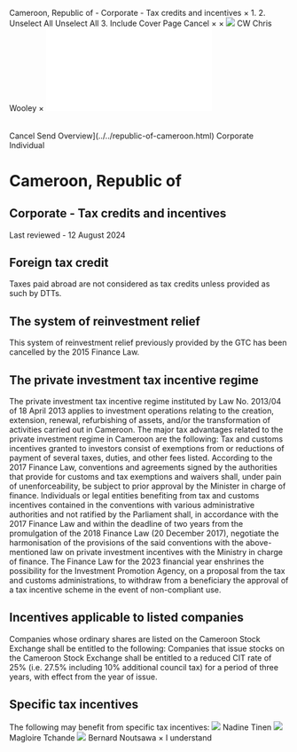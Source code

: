 Cameroon, Republic of - Corporate - Tax credits and incentives
×
1.
2.
Unselect All
Unselect All
3.
Include Cover Page
Cancel
×
×
![](../../-/media/world-wide-tax-summaries/attachments/global---chris-wooley.ashx%3Frev=ac5e5f3223b34096b1afc2a6009c7320&revision=ac5e5f32-23b3-4096-b1af-c2a6009c7320&hash=859B7ADC84DC2CBEC9760E9E6EE7DE6D0A8BFCDF)
CW
Chris Wooley
×
![](tax-credits-and-incentives.html)
######
Cancel
Send
Overview](../../republic-of-cameroon.html)
Corporate
Individual
# Cameroon, Republic of
## Corporate - Tax credits and incentives
Last reviewed - 12 August 2024
## Foreign tax credit
Taxes paid abroad are not considered as tax credits unless provided as such by DTTs.
## The system of reinvestment relief
This system of reinvestment relief previously provided by the GTC has been cancelled by the 2015 Finance Law.
## The private investment tax incentive regime
The private investment tax incentive regime instituted by Law No. 2013/04 of 18 April 2013 applies to investment operations relating to the creation, extension, renewal, refurbishing of assets, and/or the transformation of activities carried out in Cameroon.
The major tax advantages related to the private investment regime in Cameroon are the following:
Tax and customs incentives granted to investors consist of exemptions from or reductions of payment of several taxes, duties, and other fees listed.
According to the 2017 Finance Law, conventions and agreements signed by the authorities that provide for customs and tax exemptions and waivers shall, under pain of unenforceability, be subject to prior approval by the Minister in charge of finance.
Individuals or legal entities benefiting from tax and customs incentives contained in the conventions with various administrative authorities and not ratified by the Parliament shall, in accordance with the 2017 Finance Law and within the deadline of two years from the promulgation of the 2018 Finance Law (20 December 2017), negotiate the harmonisation of the provisions of the said conventions with the above-mentioned law on private investment incentives with the Ministry in charge of finance.
The Finance Law for the 2023 financial year enshrines the possibility for the Investment Promotion Agency, on a proposal from the tax and customs administrations, to withdraw from a beneficiary the approval of a tax incentive scheme in the event of non-compliant use.
## Incentives applicable to listed companies
Companies whose ordinary shares are listed on the Cameroon Stock Exchange shall be entitled to the following:
Companies that issue stocks on the Cameroon Stock Exchange shall be entitled to a reduced CIT rate of 25% (i.e. 27.5% including 10% additional council tax) for a period of three years, with effect from the year of issue.
## Specific tax incentives
The following may benefit from specific tax incentives:
![](../../-/media/world-wide-tax-summaries/attachments/cameroon-republic-of---nadine-tinen.ashx%3Frev=df03de7c410843dcac95c1a3c21f001f&revision=df03de7c-4108-43dc-ac95-c1a3c21f001f&hash=59F2F287AAA1D067DDC2962EAE4914F99180C95B)
Nadine Tinen
![](../../-/media/world-wide-tax-summaries/attachments/cameroon---magloire_tchande.ashx%3Frev=9572075f56d1490180f5a2910976e90f&revision=9572075f-56d1-4901-80f5-a2910976e90f&hash=E96EC6BED1A8917AAD07CF4ED29AF96D0E456C76)
Magloire Tchande
![](../../-/media/world-wide-tax-summaries/attachments/cameroon-republic-of---bernard-noutsawa.ashx%3Frev=f6f7d4519e2c4c458dfe947fc7d107d8&revision=f6f7d451-9e2c-4c45-8dfe-947fc7d107d8&hash=DF48BC6AFDDD0D006FB4131AEB57CF56CB48CC20)
Bernard Noutsawa
×
I understand